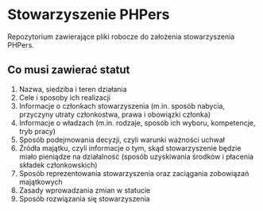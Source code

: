 # Stowarzyszenie PHPers

Repozytorium zawierające pliki robocze do założenia stowarzyszenia PHPers.

## Co musi zawierać statut

1. Nazwa, siedziba i teren działania
2. Cele i sposoby ich realizacji
3. Informacje o członkach stowarzyszenia (m.in. sposób nabycia, przyczyny utraty członkostwa, prawa i obowiązki członka)
4. Informacje o władzach (m.in. rodzaje, sposób ich wyboru, kompetencje, tryb pracy)
5. Sposób podejmowania decyzji, czyli warunki ważności uchwał
6. Źródła majątku, czyli informacje o tym, skąd stowarzyszenie będzie miało pieniądze na działalność (sposób  uzyskiwania środków i płacenia składek członkowskich)
7. Sposób reprezentowania stowarzyszenia oraz zaciągania zobowiązań majątkowych
8. Zasady wprowadzania zmian w statucie
9. Sposób rozwiązania się stowarzyszenia
